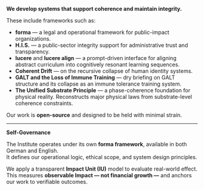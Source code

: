 **We develop systems that support coherence and maintain integrity.**

These include frameworks such as:

- **forma** — a legal and operational framework for public-impact organizations.  
- **H.I.S.** — a public-sector integrity support for administrative trust and transparency.  
- **lucere** and **lucere align** — a prompt-driven interface for aligning abstract curriculum into cognitively resonant learning sequences.  
- **Coherent Drift** — on the recursive collapse of human identity systems.  
- **GALT and the Loss of Immune Training** — dry briefing on GALT structure and its collapse as an immune tolerance training system.
- **The Unified Substrate Principle** — a phase-coherence foundation for physical reality. Reconstructs major physical laws from substrate-level coherence constraints.

Our work is **open-source** and designed to be held with minimal strain.

---

**Self-Governance**

The Institute operates under its own **forma framework**, available in both German and English.  
It defines our operational logic, ethical scope, and system design principles.

We apply a transparent **Impact Unit (IU)** model to evaluate real-world effect.  
This measures **observable Impact — not financial growth —** and anchors our work to verifiable outcomes.

